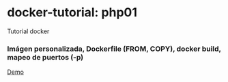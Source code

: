 # docker-tutorial: php01
Tutorial docker

### Imágen personalizada, Dockerfile (FROM, COPY), docker build, mapeo de puertos (-p)

[Demo](https://youtu.be/RYz5ar17FR0)
